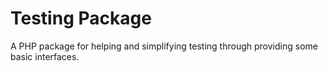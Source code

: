 Testing Package
=================
A PHP package for helping and simplifying testing through providing some basic interfaces.
